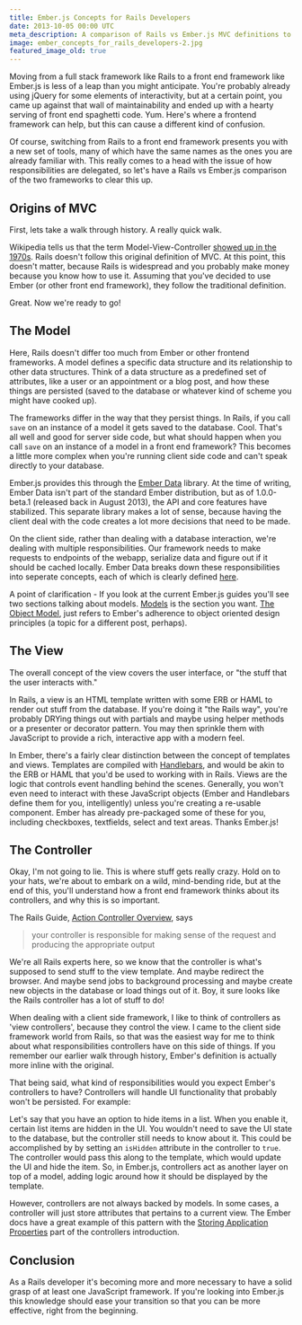 ```yaml
---
title: Ember.js Concepts for Rails Developers
date: 2013-10-05 00:00 UTC
meta_description: A comparison of Rails vs Ember.js MVC definitions to understand the similarities and differences between how they delegate responsibilities.
image: ember_concepts_for_rails_developers-2.jpg
featured_image_old: true
---
```


<p>Moving from a full stack framework like Rails to a front end framework like Ember.js is less of a leap than you might anticipate. You're probably already using jQuery for some elements of interactivity, but at a certain point, you came up against that wall of maintainability and ended up with a hearty serving of front end spaghetti code. Yum. Here's where a frontend framework can help, but this can cause a different kind of confusion.</p>

<p>Of course, switching from Rails to a front end framework presents you with a new set of tools, many of which have the same names as the ones you are already familiar with. This really comes to a head with the issue of how responsibilities are delegated, so let's have a Rails vs Ember.js comparison of the two frameworks to clear this up.</p>

<h2>Origins of MVC</h2>

<p>First, lets take a walk through history. A really quick walk.</p>

<p>Wikipedia tells us that the term Model-View-Controller <a href="http://en.wikipedia.org/wiki/Model%E2%80%93view%E2%80%93controller">showed up in the 1970s</a>. Rails doesn't follow this original definition of MVC. At this point, this doesn't matter, because Rails is widespread and you probably make money because you know how to use it. Assuming that you've decided to use Ember (or other front end framework), they follow the traditional definition.</p>

<p>Great. Now we're ready to go!</p>

<h2>The Model</h2>

<p>Here, Rails doesn't differ too much from Ember or other frontend frameworks. A model defines a specific data structure and its relationship to other data structures. Think of a data structure as a predefined set of attributes, like a user or an appointment or a blog post, and how these things are persisted (saved to the database or whatever kind of scheme you might have cooked up).</p>

<p>The frameworks differ in the way that they persist things. In Rails, if you call <code>save</code> on an instance of a model it gets saved to the database. Cool. That's all well and good for server side code, but what should happen when you call <code>save</code> on an instance of a model in a front end framework? This becomes a little more complex when you're running client side code and can't speak directly to your database.</p>

<p>Ember.js provides this through the <a href="https://github.com/emberjs/data">Ember Data</a> library. At the time of writing, Ember Data isn't part of the standard Ember distribution, but as of 1.0.0-beta.1 (released back in August 2013), the API and core features have stabilized. This separate library makes a lot of sense, because having the client deal with the code creates a lot more decisions that need to be made.</p>

<p>On the client side, rather than dealing with a database interaction, we're dealing with multiple responsibilities. Our framework needs to make requests to endpoints of the webapp, serialize data and figure out if it should be cached locally. Ember Data breaks down these responsibilities into seperate concepts, each of which is clearly defined <a href="http://emberjs.com/guides/models/">here</a>.</p>

<p>A point of clarification - If you look at the current Ember.js guides you'll see two sections talking about models. <a href="http://emberjs.com/guides/models/">Models</a> is the section you want. <a href="http://emberjs.com/guides/object-model/classes-and-instances">The Object Model</a>, just refers to Ember's adherence to object oriented design principles (a topic for a different post, perhaps).</p>

<h2>The View</h2>

<p>The overall concept of the view covers the user interface, or "the stuff that the user interacts with."</p>

<p>In Rails, a view is an HTML template written with some ERB or HAML to render out stuff from the database. If you're doing it "the Rails way", you're probably DRYing things out with partials and maybe using helper methods or a presenter or decorator pattern. You may then sprinkle them with JavaScript to provide a rich, interactive app with a modern feel.</p>

<p>In Ember, there's a fairly clear distinction between the concept of templates and views. Templates are compiled with <a href="http://handlebarsjs.com/">Handlebars</a>, and would be akin to the ERB or HAML that you'd be used to working with in Rails. Views are the logic that controls event handling behind the scenes. Generally, you won't even need to interact with these JavaScript objects (Ember and Handlebars define them for you, intelligently) unless you're creating a re-usable component. Ember has already pre-packaged some of these for you, including checkboxes, textfields, select and text areas. Thanks Ember.js!</p>

<h2>The Controller</h2>

<p>Okay, I'm not going to lie. This is where stuff gets really crazy. Hold on to your hats, we're about to embark on a wild, mind-bending ride, but at the end of this, you'll understand how a front end framework thinks about its controllers, and why this is so important.</p>

<p>The Rails Guide, <a href="http://guides.rubyonrails.org/action_controller_overview.html">Action Controller Overview</a>, says</p>

<blockquote>
  <p>your controller is responsible for making sense of the request and producing the appropriate output</p>
</blockquote>

<p>We're all Rails experts here, so we know that the controller is what's supposed to send stuff to the view template. And maybe redirect the browser. And maybe send jobs to background processing and maybe create new objects in the database or load things out of it. Boy, it sure looks like the Rails controller has a lot of stuff to do!</p>

<p>When dealing with a client side framework, I like to think of controllers as 'view controllers', because they control the view. I came to the client side framework world from Rails, so that was the easiest way for me to think about what responsibilities controllers have on this side of things. If you remember our earlier walk through history, Ember's definition is actually more inline with the original.</p>

<p>That being said, what kind of responsibilities would you expect Ember's controllers to have? Controllers will handle UI functionality that probably won't be persisted. For example:</p>

<p>Let's say that you have an option to hide items in a list. When you enable it, certain list items are hidden in the UI. You wouldn't need to save the UI state to the database, but the controller still needs to know about it. This could be accomplished by by setting an <code>isHidden</code> attribute in the controller to <code>true</code>. The controller would pass this along to the template, which would update the UI and hide the item. So, in Ember.js, controllers act as another layer on top of a model, adding logic around how it should be displayed by the template.</p>

<p>However, controllers are not always backed by models. In some cases, a controller will just store attributes that pertains to a current view. The Ember docs have a great example of this pattern with the <a href="http://emberjs.com/guides/controllers/#toc_storing-application-properties">Storing Application Properties</a> part of the controllers introduction.</p>

<h2>Conclusion</h2>

<p>As a Rails developer it's becoming more and more necessary to have a solid grasp of at least one JavaScript framework. If you're looking into Ember.js this knowledge should ease your transition so that you can be more effective, right from the beginning.</p>
